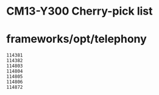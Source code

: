 CM13-Y300 Cherry-pick list
==========================


# frameworks/opt/telephony

    114381
    114382
    114803
    114804
    114805
    114806
    114872